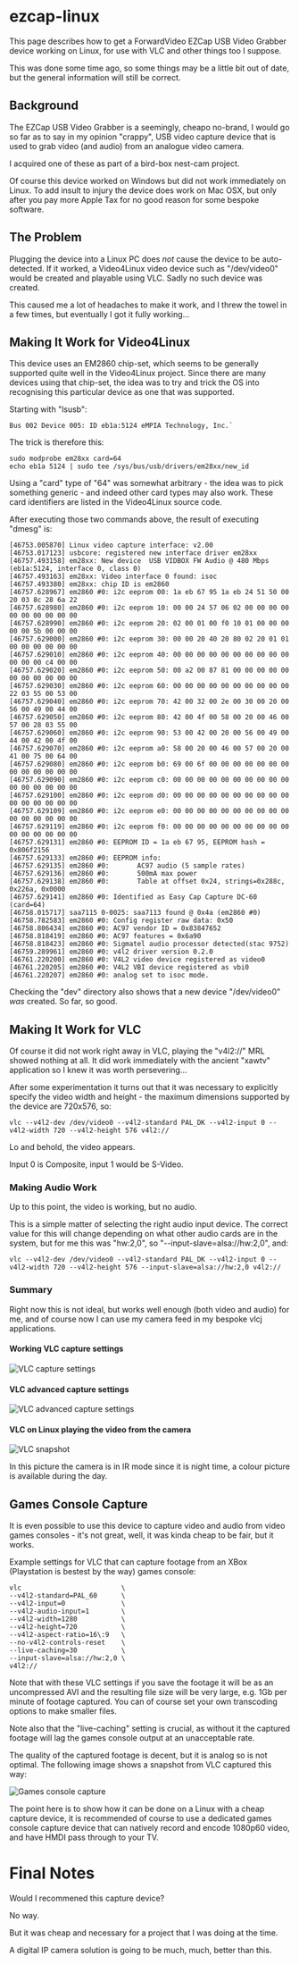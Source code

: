 # ezcap-linux
This page describes how to get a ForwardVideo EZCap USB Video Grabber device working on Linux, for use with VLC and other things too I suppose.

This was done some time ago, so some things may be a little bit out of date, but the general information will still be correct.

## Background
The EZCap USB Video Grabber is a seemingly, cheapo no-brand, I would go so far as to say in my opinion "crappy", USB video capture device that is used to grab video (and audio) from an analogue video camera.

I acquired one of these as part of a bird-box nest-cam project.

Of course this device worked on Windows but did not work immediately on Linux. To add insult to injury the device does work on Mac OSX, but only after you pay more Apple Tax for no good reason for some bespoke software.

## The Problem

Plugging the device into a Linux PC does *not* cause the device to be auto-detected. If it worked, a Video4Linux video device such as "/dev/video0" would be created and playable using VLC. Sadly no such device was created.

This caused me a lot of headaches to make it work, and I threw the towel in a few times, but eventually I got it fully working...

## Making It Work for Video4Linux

This device uses an EM2860 chip-set, which seems to be generally supported quite well in the Video4Linux project. Since there are many devices using that chip-set, the idea was to try and trick the OS into recognising this particular device as one that was supported.

Starting with "lsusb":

```
Bus 002 Device 005: ID eb1a:5124 eMPIA Technology, Inc.`
```

The trick is therefore this:

```
sudo modprobe em28xx card=64
echo eb1a 5124 | sudo tee /sys/bus/usb/drivers/em28xx/new_id
```

Using a "card" type of "64" was somewhat arbitrary - the idea was to pick something generic - and indeed other card types may also work. These card identifiers are listed in the Video4Linux source code.

After executing those two commands above, the result of executing "dmesg" is:

```
[46753.005870] Linux video capture interface: v2.00
[46753.017123] usbcore: registered new interface driver em28xx
[46757.493158] em28xx: New device  USB VIDBOX FW Audio @ 480 Mbps (eb1a:5124, interface 0, class 0)
[46757.493163] em28xx: Video interface 0 found: isoc
[46757.493380] em28xx: chip ID is em2860
[46757.628967] em2860 #0: i2c eeprom 00: 1a eb 67 95 1a eb 24 51 50 00 20 03 8c 28 6a 22
[46757.628980] em2860 #0: i2c eeprom 10: 00 00 24 57 06 02 00 00 00 00 00 00 00 00 00 00
[46757.628990] em2860 #0: i2c eeprom 20: 02 00 01 00 f0 10 01 00 00 00 00 00 5b 00 00 00
[46757.629000] em2860 #0: i2c eeprom 30: 00 00 20 40 20 80 02 20 01 01 00 00 00 00 00 00
[46757.629010] em2860 #0: i2c eeprom 40: 00 00 00 00 00 00 00 00 00 00 00 00 00 c4 00 00
[46757.629020] em2860 #0: i2c eeprom 50: 00 a2 00 87 81 00 00 00 00 00 00 00 00 00 00 00
[46757.629030] em2860 #0: i2c eeprom 60: 00 00 00 00 00 00 00 00 00 00 22 03 55 00 53 00
[46757.629040] em2860 #0: i2c eeprom 70: 42 00 32 00 2e 00 30 00 20 00 56 00 49 00 44 00
[46757.629050] em2860 #0: i2c eeprom 80: 42 00 4f 00 58 00 20 00 46 00 57 00 28 03 55 00
[46757.629060] em2860 #0: i2c eeprom 90: 53 00 42 00 20 00 56 00 49 00 44 00 42 00 4f 00
[46757.629070] em2860 #0: i2c eeprom a0: 58 00 20 00 46 00 57 00 20 00 41 00 75 00 64 00
[46757.629080] em2860 #0: i2c eeprom b0: 69 00 6f 00 00 00 00 00 00 00 00 00 00 00 00 00
[46757.629090] em2860 #0: i2c eeprom c0: 00 00 00 00 00 00 00 00 00 00 00 00 00 00 00 00
[46757.629100] em2860 #0: i2c eeprom d0: 00 00 00 00 00 00 00 00 00 00 00 00 00 00 00 00
[46757.629109] em2860 #0: i2c eeprom e0: 00 00 00 00 00 00 00 00 00 00 00 00 00 00 00 00
[46757.629119] em2860 #0: i2c eeprom f0: 00 00 00 00 00 00 00 00 00 00 00 00 00 00 00 00
[46757.629131] em2860 #0: EEPROM ID = 1a eb 67 95, EEPROM hash = 0x806f2156
[46757.629133] em2860 #0: EEPROM info:
[46757.629135] em2860 #0:       AC97 audio (5 sample rates)
[46757.629136] em2860 #0:       500mA max power
[46757.629138] em2860 #0:       Table at offset 0x24, strings=0x288c, 0x226a, 0x0000
[46757.629141] em2860 #0: Identified as Easy Cap Capture DC-60 (card=64)
[46758.015717] saa7115 0-0025: saa7113 found @ 0x4a (em2860 #0)
[46758.782583] em2860 #0: Config register raw data: 0x50
[46758.806434] em2860 #0: AC97 vendor ID = 0x83847652
[46758.818419] em2860 #0: AC97 features = 0x6a90
[46758.818423] em2860 #0: Sigmatel audio processor detected(stac 9752)
[46759.289961] em2860 #0: v4l2 driver version 0.2.0
[46761.220200] em2860 #0: V4L2 video device registered as video0
[46761.220205] em2860 #0: V4L2 VBI device registered as vbi0
[46761.220207] em2860 #0: analog set to isoc mode.
```

Checking the "dev" directory also shows that a new device "/dev/video0" *was* created. So far, so good.

## Making It Work for VLC

Of course it did not work right away in VLC, playing the "v4l2://" MRL showed nothing at all. It did work immediately with the ancient "xawtv" application so I knew it was worth persevering...

After some experimentation it turns out that it was necessary to explicitly specify the video width and height - the maximum dimensions supported by the device are 720x576, so:

```
vlc --v4l2-dev /dev/video0 --v4l2-standard PAL_DK --v4l2-input 0 --v4l2-width 720 --v4l2-height 576 v4l2://
```

Lo and behold, the video appears.

Input 0 is Composite, input 1 would be S-Video.

### Making Audio Work

Up to this point, the video is working, but no audio.

This is a simple matter of selecting the right audio input device. The correct value for this will change depending on what other audio cards are in the system, but for me this was "hw:2,0", so "--input-slave=alsa://hw:2,0", and:

```
vlc --v4l2-dev /dev/video0 --v4l2-standard PAL_DK --v4l2-input 0 --v4l2-width 720 --v4l2-height 576 --input-slave=alsa://hw:2,0 v4l2://
```

### Summary

Right now this is not ideal, but works well enough (both video and audio) for me, and of course now I can use my camera feed in my bespoke vlcj applications.

#### Working VLC capture settings

![VLC capture settings](https://github.com/caprica/ezcap-linux/raw/master/etc/vlc-capture.png)

#### VLC advanced capture settings

![VLC advanced capture settings](https://github.com/caprica/ezcap-linux/raw/master/etc/vlc-capture-advanced.png)

#### VLC on Linux playing the video from the camera

![VLC snapshot](https://github.com/caprica/ezcap-linux/raw/master/etc/vlc-capture-snapshot.png)

In this picture the camera is in IR mode since it is night time, a colour picture is available during the day.

## Games Console Capture
                     
It is even possible to use this device to capture video and audio from video games consoles - it's not great, well, it was kinda cheap to be fair, but it works.

Example settings for VLC that can capture footage from an XBox (Playstation is bestest by the way) games console:

```
vlc                         \
--v4l2-standard=PAL_60      \
--v4l2-input=0              \
--v4l2-audio-input=1        \
--v4l2-width=1280           \
--v4l2-height=720           \
--v4l2-aspect-ratio=16\:9   \
--no-v4l2-controls-reset    \
--live-caching=30           \
--input-slave=alsa://hw:2,0 \
v4l2://
```

Note that with these VLC settings if you save the footage it will be as an uncompressed AVI and the resulting file size will be very large, e.g. 1Gb per minute of footage captured. You can of course set your own transcoding options to make smaller files.

Note also that the "live-caching" setting is crucial, as without it the captured footage will lag the games console output at an unacceptable rate.

The quality of the captured footage is decent, but it is analog so is not optimal. The following image shows a snapshot from VLC captured this way:

![Games console capture](https://github.com/caprica/ezcap-linux/raw/master/etc/games-console-capture.png)

The point here is to show how it can be done on a Linux with a cheap capture device, it is recommended of course to use a dedicated games console capture device that can natively record and encode 1080p60 video, and have HMDI pass through to your TV.

# Final Notes

Would I recommened this capture device?

No way.

But it was cheap and necessary for a project that I was doing at the time.

A digital IP camera solution is going to be much, much, better than this.

